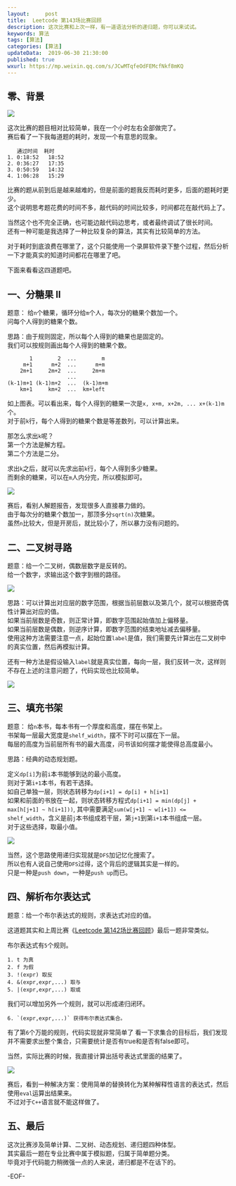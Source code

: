 ```yaml
---   
layout:     post  
title:  Leetcode 第143场比赛回顾  
description: 这次比赛和上次一样，有一道语法分析的递归题，你可以来试试。 
keywords: 算法  
tags: [算法]    
categories: [算法]  
updateData:  2019-06-30 21:30:00  
published: true  
wxurl: https://mp.weixin.qq.com/s/JCwMTqfeOdFEMcfNkf8mKQ  
---  
```



## 零、背景  


![](https://res2019.tiankonguse.com/images/2019/06/30/001.png)


这次比赛的题目相对比较简单，我在一个小时左右全部做完了。  
赛后看了一下我每道题的耗时，发现一个有意思的现象。  


```
   通过时间  耗时  
1. 0:18:52   18:52  
2. 0:36:27   17:35  
3. 0:50:59   14:32  
4. 1:06:28   15:29  
```


比赛的题从前到后是越来越难的，但是前面的题我反而耗时更多，后面的题耗时更少。  
这个说明思考题花费的时间不多，敲代码的时间比较多，时间都花在敲代码上了。  


当然这个也不完全正确，也可能边敲代码边思考，或者最终调试了很长时间。  
还有一种可能是我选择了一种比较复杂的算法，其实有比较简单的方法。  


对于耗时到底浪费在哪里了，这个只能使用一个录屏软件录下整个过程，然后分析一下才能真实的知道时间都花在哪里了吧。  


下面来看看这四道题吧。  


## 一、分糖果 II  


题意： 给`n`个糖果，循环分给`m`个人，每次分的糖果个数加一个。  
问每个人得到的糖果个数。  


思路：由于规则固定，所以每个人得到的糖果也是固定的。  
我们可以按规则画出每个人得到的糖果个数。  


```
       1        2  ...        m
     m+1      m+2  ...      m+m
    2m+1     2m+2  ...     2m+m
                   ...
(k-1)m+1 (k-1)m+2  ...  (k-1)m+m
    km+1     km+2  ...  km+left
```


如上图表。可以看出来，每个人得到的糖果一次是`x, x+m, x+2m, ... x+(k-1)m`个。  
对于前`k`行，每个人得到的糖果个数是等差数列，可以计算出来。  


那怎么求出`k`呢？  
第一个方法是解方程。  
第二个方法是二分。  


求出`k`之后，就可以先求出前`k`行，每个人得到多少糖果。  
而剩余的糖果，可以在`m`人内分完，所以模拟即可。  


![](https://res2019.tiankonguse.com/images/2019/06/30/002.png)


赛后，看别人解题报告，发现很多人直接暴力做的。  
由于每次分的糖果个数加一，那顶多分`sqrt(n)`次糖果。  
虽然`n`比较大，但是开房后，就比较小了，所以暴力没有问题的。  


## 二、二叉树寻路  


题意：给一个二叉树，偶数层数字是反转的。  
给一个数字，求输出这个数字到根的路径。  


![](https://res2019.tiankonguse.com/images/2019/06/30/003.png)


思路：可以计算出对应层的数字范围，根据当前层数以及第几个，就可以根据奇偶性计算出对应的值。  
如果当前层数是奇数，则正常计算，即数字范围起始值加上偏移量。  
如果当前层数是偶数，则逆序计算，即数字范围的结束地址减去偏移量。  
使用这种方法需要注意一点，起始位置`label`是值，我们需要先计算出在二叉树中的真实位置，然后再模拟计算。  


还有一种方法是假设输入`label`就是真实位置，每向一层，我们反转一次，这样则不存在上述的注意问题了，代码实现也比较简单。  



![](https://res2019.tiankonguse.com/images/2019/06/30/004.png)


## 三、填充书架  


题意： 给`n`本书，每本书有一个厚度和高度，摆在书架上。    
书架每一层最大宽度是`shelf_width`，摆不下时可以摆在下一层。  
每层的高度为当前层所有书的最大高度，问书该如何摆才能使得总高度最小。  


思路：经典的动态规划题。  


定义`dp[i]`为前`i`本书能够到达的最小高度。  
则对于第`i+1`本书，有若干选择。  
如自己单独一层，则状态转移为`dp[i+1] = dp[i] + h[i+1]`  
如果和前面的书放在一起，则状态转移方程式`dp[i+1] = min(dp[j] + max[h[j+1] ~ h[i+1]))`, 其中需要满足`sum(w[j+1] ~ w[i+1]) <= shelf_width`，含义是前`j`本书组成若干层，第`j+1`到第`i+1`本书组成一层。  
对于这些选择，取最小值。  


![](https://res2019.tiankonguse.com/images/2019/06/30/005.png)


当然，这个思路使用递归实现就是`DFS`加记忆化搜索了。  
所以也有人说自己使用`DFS`过得，这个背后的逻辑其实是一样的。  
只是一种是`push down`，一种是`push up`而已。  


## 四、解析布尔表达式  


题意：给一个布尔表达式的规则，求表达式对应的值。  


这道题其实和上周比赛《[Leetcode 第142场比赛回顾](https://mp.weixin.qq.com/s/Q3IugqcNwP8n82sGn0kRLA)》最后一题非常类似。  


布尔表达式有`5`个规则。  


```
1. t 为真  
2. f 为假  
3. !(expr) 取反  
4. &(expr,expr,...) 取与  
5. |(expr,expr,...) 取或  
```

我们可以增加另外一个规则，就可以形成递归闭环。  


```
6. `(expr,expr,...)` 获得布尔表达式集合。  
```


有了第`6`个万能的规则，代码实现就非常简单了
看一下求集合的目标后，我们发现并不需要求出整个集合，只需要统计是否有true和是否有false即可。  


当然，实际比赛的时候，我直接计算出括号表达式里面的结果了。


![](https://res2019.tiankonguse.com/images/2019/06/30/006.png)


赛后，看到一种解决方案：使用简单的替换转化为某种解释性语言的表达式，然后使用`eval`运算出结果来。  
不过对于`C++`语言就不能这样做了。  


## 五、最后  


这次比赛涉及简单计算、二叉树、动态规划、递归题四种体型。  
其实最后一题在专业比赛中属于模拟题，归属于简单题分类。  
毕竟对于代码能力稍微强一点的人来说，递归都是不在话下的。  


-EOF-  

